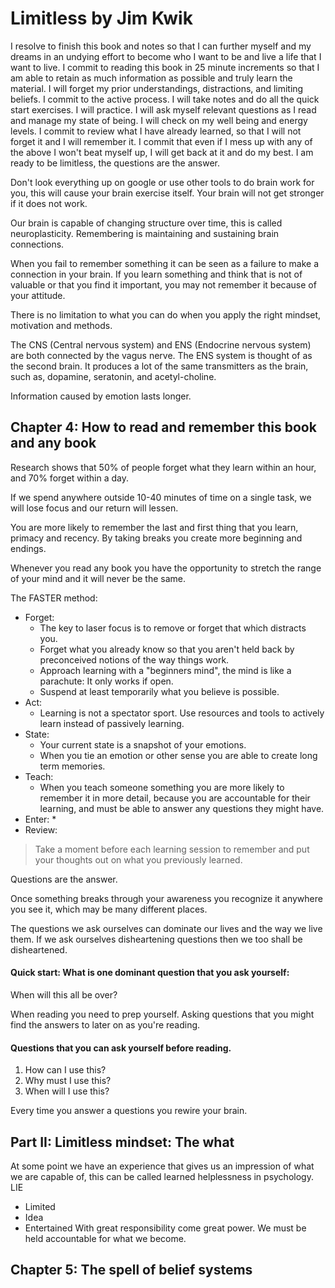 
# Limitless by Jim Kwik

I resolve to finish this book and notes so that I can further myself and my dreams in an undying effort to become who I want to be and live a life that I want to live. I commit to reading this book in 25 minute increments so that I am able to retain as much information as possible and truly learn the material. I will forget my prior understandings, distractions, and limiting beliefs. I commit to the active process. I will take notes and do all the quick start exercises. I will practice. I will ask myself relevant questions as I read and manage my state of being. I will check on my well being and energy levels. I commit to review what I have already learned, so that I will not forget it and I will remember it. I commit that even if I mess up with any of the above I won't beat myself up, I will get back at it and do my best. I am ready to be limitless, the questions are the answer.

Don't look everything up on google or use other tools to do brain work for you, this will cause your brain exercise itself.
Your brain will not get stronger if it does not work.

Our brain is capable of changing structure over time, this is called neuroplasticity.
Remembering is maintaining and sustaining brain connections.

When you fail to remember something it can be seen as a failure to make a connection in your brain.
If you learn something and think that is not of valuable or that you find it important, you may not remember it because of your attitude.

There is no limitation to what you can do when you apply the right mindset, motivation and methods.

The CNS (Central nervous system) and ENS (Endocrine nervous system) are both connected by the vagus nerve. The ENS system is thought of as the second brain. It produces a lot of the same transmitters as the brain, such as, dopamine, seratonin, and acetyl-choline.

Information caused by emotion lasts longer.

## Chapter 4: How to read and remember this book and any book
Research shows that 50% of people forget what they learn within an hour, and 70% forget within a day.

If we spend anywhere outside 10-40 minutes of time on a single task, we will lose focus and our return will lessen.

You are more likely to remember the last and first thing that you learn, primacy and recency. By taking breaks you create more beginning and endings.

Whenever you read any book you have the opportunity to stretch the range of your mind and it will never be the same.

The FASTER method:
* Forget:
  * The key to laser focus is to remove or forget that which distracts you.
  * Forget what you already know so that you aren't held back by preconceived notions of the way things work.
  * Approach learning with a "beginners mind", the mind is like a parachute: It only works if open.
  * Suspend at least temporarily what you believe is possible.
* Act:
  * Learning is not a spectator sport. Use resources and tools to actively learn instead of passively learning.
* State:
  * Your current state is a snapshot of your emotions.
  * When you tie an emotion or other sense you are able to create long term memories.
* Teach:
  * When you teach someone something you are more likely to remember it in more detail, because you are accountable for their learning, and must be able to answer any questions they might have.
* Enter:
  * 
* Review:

> Take a moment before each learning session to remember and put your thoughts out on what you previously learned.

Questions are the answer.

Once something breaks through your awareness you recognize it anywhere you see it, which may be many different places.

The questions we ask ourselves can dominate our lives and the way we live them. If we ask ourselves disheartening questions then we too shall be disheartened.

#### Quick start: What is one dominant question that you ask yourself:
When will this all be over?

When reading you need to prep yourself. Asking questions that you might find the answers to later on as you're reading.

#### Questions that you can ask yourself before reading.
1. How can I use this?
2. Why must I use this?
3. When will I use this?

Every time you answer a questions you rewire your brain.

## Part II: Limitless mindset: The what
At some point we have an experience that gives us an impression of what we are capable of, this can be called learned helplessness in psychology.
LIE
* Limited
* Idea
* Entertained
With great responsibility come great power. We must be held accountable for what we become.

## Chapter 5: The spell of belief systems
